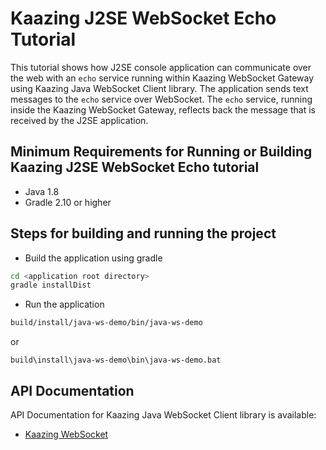 # Kaazing J2SE WebSocket Echo Tutorial

This tutorial shows how J2SE console application can communicate over the web with an `echo` service running within Kaazing WebSocket Gateway using Kaazing Java WebSocket Client library. The application sends text messages to the `echo` service over WebSocket.
The `echo` service, running inside the Kaazing WebSocket Gateway, reflects back the message that is received by the J2SE application. 

## Minimum Requirements for Running or Building Kaazing J2SE WebSocket Echo tutorial

* Java 1.8
* Gradle 2.10 or higher

## Steps for building and running the project

- Build the application using gradle

```bash
cd <application root directory>
gradle installDist
```

- Run the application 

```bash
build/install/java-ws-demo/bin/java-ws-demo
```
or 
```
build\install\java-ws-demo\bin\java-ws-demo.bat
```

## API Documentation

API Documentation for Kaazing Java WebSocket Client library is available:

* [Kaazing WebSocket](https://kaazing.com/doc/legacy/4.0/apidoc/client/java/gateway/index.html)

